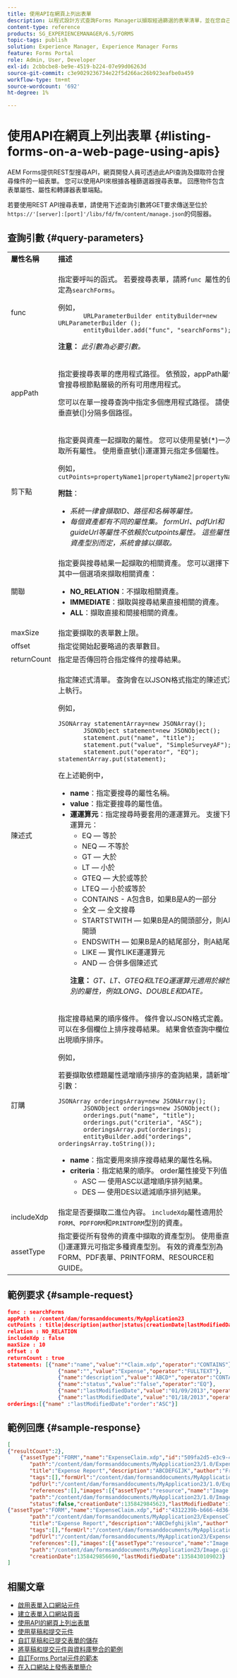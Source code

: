 ```yaml
---
title: 使用API在網頁上列出表單
description: 以程式設計方式查詢Forms Manager以擷取經過篩選的表單清單，並在您自己的網頁上顯示。
content-type: reference
products: SG_EXPERIENCEMANAGER/6.5/FORMS
topic-tags: publish
solution: Experience Manager, Experience Manager Forms
feature: Forms Portal
role: Admin, User, Developer
exl-id: 2cbbcbe8-be9e-4519-b224-07e99d06263d
source-git-commit: c3e9029236734e22f5d266ac26b923eafbe0a459
workflow-type: tm+mt
source-wordcount: '692'
ht-degree: 1%

---
```


# 使用API在網頁上列出表單 {#listing-forms-on-a-web-page-using-apis}

AEM Forms提供REST型搜尋API，網頁開發人員可透過此API查詢及擷取符合搜尋條件的一組表單。 您可以使用API來根據各種篩選器搜尋表單。 回應物件包含表單屬性、屬性和轉譯器表單端點。

若要使用REST API搜尋表單，請使用下述查詢引數將GET要求傳送至位於`https://'[server]:[port]'/libs/fd/fm/content/manage.json`的伺服器。

## 查詢引數 {#query-parameters}

<table>
 <tbody>
  <tr>
   <td><strong>屬性名稱<br /> </strong></td>
   <td><strong>描述<br /> </strong></td>
  </tr>
  <tr>
   <td>func<br /> </td>
   <td><p>指定要呼叫的函式。 若要搜尋表單，請將<code>func </code>屬性的值設定為<code>searchForms</code>。</p> <p>例如， <code class="code">
       URLParameterBuilder entityBuilder=new URLParameterBuilder ();
       entityBuilder.add("func", "searchForms");</code></p> <p><strong>注意：</strong> <em>此引數為必要引數。</em><br /> </p> </td>
  </tr>
  <tr>
   <td>appPath<br /> </td>
   <td><p>指定要搜尋表單的應用程式路徑。 依預設，appPath屬性會搜尋根節點層級的所有可用應用程式。<br /> </p> <p>您可以在單一搜尋查詢中指定多個應用程式路徑。 請使用垂直號(|)分隔多個路徑。 </p> </td>
  </tr>
  <tr>
   <td>剪下點<br /> </td>
   <td><p>指定要與資產一起擷取的屬性。 您可以使用星號(*)一次擷取所有屬性。 使用垂直號(|)運運算元指定多個屬性。 </p> <p>例如， <code>cutPoints=propertyName1|propertyName2|propertyName3</code></p> <p><strong>附註</strong>： </p>
    <ul>
     <li><em>系統一律會擷取ID、路徑和名稱等屬性。 </em></li>
     <li><em>每個資產都有不同的屬性集。 formUrl、pdfUrl和guideUrl等屬性不依賴於cutpoints屬性。 這些屬性視資產型別而定，系統會據以擷取。 </em></li>
    </ul> </td>
  </tr>
  <tr>
   <td>關聯<br /> </td>
   <td>指定要與搜尋結果一起擷取的相關資產。 您可以選擇下列其中一個選項來擷取相關資產：
    <ul>
     <li><strong>NO_RELATION</strong>：不擷取相關資產。</li>
     <li><strong>IMMEDIATE</strong>：擷取與搜尋結果直接相關的資產。</li>
     <li><strong>ALL</strong>：擷取直接和間接相關的資產。</li>
    </ul> </td>
  </tr>
  <tr>
   <td>maxSize</td>
   <td>指定要擷取的表單數上限。</td>
  </tr>
  <tr>
   <td>offset</td>
   <td>指定從開始起要略過的表單數目。</td>
  </tr>
  <tr>
   <td>returnCount</td>
   <td>指定是否傳回符合指定條件的搜尋結果。 </td>
  </tr>
  <tr>
   <td>陳述式</td>
   <td><p>指定陳述式清單。 查詢會在以JSON格式指定的陳述式清單上執行。 </p> <p>例如，</p> <p><code class="code">JSONArray statementArray=new JSONArray();
       JSONObject statement=new JSONObject();
       statement.put("name", "title");
       statement.put("value", "SimpleSurveyAF");
       statement.put("operator", "EQ"); statementArray.put(statement);</code></p> <p>在上述範例中， </p>
    <ul>
     <li><strong>name</strong>：指定要搜尋的屬性名稱。</li>
     <li><strong>value</strong>：指定要搜尋的屬性值。</li>
     <li><strong>運運算元</strong>：指定搜尋時要套用的運運算元。 支援下列運運算元：
      <ul>
       <li>EQ — 等於 </li>
       <li>NEQ — 不等於</li>
       <li>GT — 大於</li>
       <li>LT — 小於</li>
       <li>GTEQ — 大於或等於</li>
       <li>LTEQ — 小於或等於</li>
       <li>CONTAINS - A包含B，如果B是A的一部分</li>
       <li>全文 — 全文搜尋</li>
       <li>STARTSTWITH — 如果B是A的開頭部分，則A以B開頭</li>
       <li>ENDSWITH — 如果B是A的結尾部分，則A結尾為B</li>
       <li>LIKE — 實作LIKE運運算元</li>
       <li>AND — 合併多個陳述式</li>
      </ul> <p><strong>注意：</strong> <em>GT、LT、GTEQ和LTEQ運運算元適用於線性型別的屬性，例如LONG、DOUBLE和DATE。</em></p> </li>
    </ul> </td>
  </tr>
  <tr>
   <td>訂購<br /> </td>
   <td><p>指定搜尋結果的順序條件。 條件會以JSON格式定義。 您可以在多個欄位上排序搜尋結果。 結果會依查詢中欄位的出現順序排序。</p> <p>例如，</p> <p>若要擷取依標題屬性遞增順序排序的查詢結果，請新增下列引數： </p> <p><code class="code">JSONArray orderingsArray=new JSONArray();
       JSONObject orderings=new JSONObject();
       orderings.put("name", "title");
       orderings.put("criteria", "ASC");
       orderingsArray.put(orderings);
       entityBuilder.add("orderings", orderingsArray.toString());</code></p>
    <ul>
     <li><strong>name</strong>：指定要用來排序搜尋結果的屬性名稱。</li>
     <li><strong>criteria</strong>：指定結果的順序。 order屬性接受下列值：
      <ul>
       <li>ASC — 使用ASC以遞增順序排列結果。<br /> </li>
       <li>DES — 使用DES以遞減順序排列結果。</li>
      </ul> </li>
    </ul> </td>
  </tr>
  <tr>
   <td>includeXdp</td>
   <td>指定是否要擷取二進位內容。 <code>includeXdp</code>屬性適用於<code>FORM</code>、<code>PDFFORM</code>和<code>PRINTFORM</code>型別的資產。</td>
  </tr>
  <tr>
   <td>assetType</td>
   <td>指定要從所有發佈的資產中擷取的資產型別。 使用垂直號(|)運運算元可指定多種資產型別。 有效的資產型別為FORM、PDF表單、PRINTFORM、RESOURCE和GUIDE。</td>
  </tr>
 </tbody>
</table>

## 範例要求 {#sample-request}

```json
func : searchForms
appPath : /content/dam/formsanddocuments/MyApplication23
cutPoints : title|description|author|status|creationDate|lastModifiedDate|activationDate|expiryDate|tags|allowedRenderFormat|formmodel
relation : NO_RELATION
includeXdp : false
maxSize : 10
offset : 0
returnCount : true
statements: [{"name":"name","value":"*Claim.xdp","operator":"CONTAINS"},
                {"name":"","value":"Expense","operator":"FULLTEXT"},
                {"name":"description","value":"ABCD*","operator":"CONTAINS"},
                {"name":"status","value":"false","operator":"EQ"},
                {"name":"lastModifiedDate","value":"01/09/2013","operator":"GTEQ"},
                {"name":"lastModifiedDate","value":"01/18/2013","operator":"LTEQ"}]
orderings:[{"name" :"lastModifiedDate":"order":"ASC"}]
```

## 範例回應 {#sample-response}

```json
[
{"resultCount":2},
    {"assetType":"FORM","name":"ExpenseClaim.xdp","id":"509fa2d5-e3c9-407b-b8dc-fa0ba08eb0ce",
       "path":"/content/dam/formsanddocuments/MyApplication23/1.0/ExpenseClaim.xdp",
       "title":"Expense Report","description":"ABCDEFGIJK","author":"Frank Bowman",
       "tags":[],"formUrl":"/content/dam/formsanddocuments/MyApplication23/1.0/ExpenseClaim.xdp/jcr:content",
       "pdfUrl":"/content/dam/formsanddocuments/MyApplication23/1.0/ExpenseClaim.xdp/jcr:content?type=pdf",
       "references":[],"images":[{"assetType":"resource","name":"Image.gif","id":"5477a127-8bbf-4cec-8f81-2689e5cb4a15",
       "path":"/content/dam/formsanddocuments/MyApplication23/1.0/Image.gif","resourceSize":0}],
       "status":false,"creationDate":1358429845623,"lastModifiedDate":1358429846771},
{"assetType":"FORM","name":"ExpenseClaim.xdp","id":"4312239b-b666-4d36-95bc-641b3a39ddd4",
       "path":"/content/dam/formsanddocuments/MyApplication23/ExpenseClaim.xdp",
       "title":"Expense Report","description":"ABCDefghijklm","author":"Frank Bowman",
       "tags":[],"formUrl":"/content/dam/formsanddocuments/MyApplication23/ExpenseClaim.xdp/jcr:content",
       "pdfUrl":"/content/dam/formsanddocuments/MyApplication23/ExpenseClaim.xdp/jcr:content?type=pdf",
       "references":[],"images":[{"assetType":"resource","name":"Image.gif","id":"118a2e3f-7097-4d8c-85d1-651306de284a",
       "path":"/content/dam/formsanddocuments/MyApplication23/Image.gif","resourceSize":0}],"status":false,
       "creationDate":1358429856690,"lastModifiedDate":1358430109023}
]
```

## 相關文章

* [啟用表單入口網站元件](/help/forms/using/enabling-forms-portal-components.md)
* [建立表單入口網站頁面](/help/forms/using/creating-form-portal-page.md)
* [使用API的網頁上列出表單](/help/forms/using/listing-forms-webpage-using-apis.md)
* [使用草稿和提交元件](/help/forms/using/draft-submission-component.md)
* [自訂草稿和已提交表單的儲存](/help/forms/using/draft-submission-component.md)
* [將草稿和提交元件與資料庫整合的範例](/help/forms/using/integrate-draft-submission-database.md)
* [自訂Forms Portal元件的範本](/help/forms/using/customizing-templates-forms-portal-components.md)
* [在入口網站上發佈表單簡介](/help/forms/using/introduction-publishing-forms.md)
